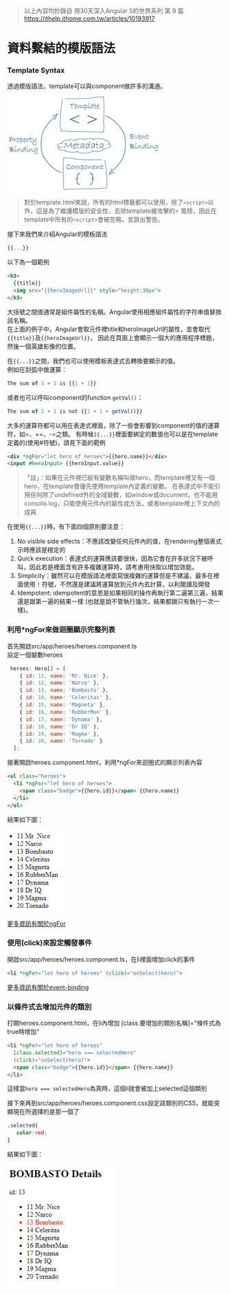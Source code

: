 > 以上內容均抄錄自 用30天深入Angular 5的世界系列 第 9 篇  
> https://ithelp.ithome.com.tw/articles/10193917
  
# 資料繫結的模版語法
### Template Syntax
透過模版語法，template可以與component做許多的溝通。
  
![](/source/images/databind.png)
  

> 對於template.html來說，所有的html標籤都可以使用，除了`<script>`以外，這是為了維護模版的安全性，去除template被攻擊的> 風險，因此在template中所有的`<script>`會被忽略，並跳出警告。

接下來我們來介紹Angular的模板語法
  
```javascript
{{...}}
```
  
以下為一個範例
```html
<h3>
  {{title}}
  <img src="{{heroImageUrl}}" style="height:30px">
</h3>
```
  
大括號之間值通常是組件屬性的名稱。Angular使用相應組件屬性的字符串值替換該名稱。  
在上面的例子中，Angular會取元件裡title和heroImageUrl的屬性，並會取代`{{title}}`及`{{heroImageUrl}}`，
因此在頁面上會顯示一個大的應用程序標題，然後一個英雄影像的位置。
  
在`{{...}}`之間，我們也可以使用模板表達式去轉換要顯示的值。  
例如在刮弧中做運算：  
```javascript
The sum of 1 + 1 is {{1 + 1}}
```
  
或者也可以呼叫component的function `getVal()`：
```javascript
The sum of 1 + 1 is not {{1 + 1 + getVal()}}
```
  
大多的運算符都可以用在表達式裡面，除了一些會影響到component的值的運算符，如=、+=、-=之類。
有時候`{{...}}`裡面要綁定的數值也可以是在template定義的(使用#符號)，請見下面的範例
```html
<div *ngFor="let hero of heroes">{{hero.name}}</div>
<input #heroInput> {{heroInput.value}}
```
  
> 「註」：如果在元件裡已經有變數名稱叫做hero，而template裡又有一個hero，在template會優先使用template內定義的變數。
在表達式中不能引用任何除了undefined外的全域變數，如window或document，也不能用consolo.log，只能使用元件內的屬性或方法，或者template裡上下文內的成員

在使用`{{...}}`時，有下面四個原則要注意：
1. No visible side effects：不應該改變任何元件內的值，在rendering整個表式示時應該是穩定的
2. Quick execution：表達式的運算應該要很快，因為它會在許多狀況下被呼叫，因此若是裡面含有許多複雜運算時，請考慮用快取以增加效能。
3. Simplicity：雖然可以在模版語法裡面寫很複雜的運算但是不建議，最多在裡面使用 `!` 符號，不然還是建議將運算放到元件內去計算，以利閱讀及開發
4. Idempotent: idempotent的意思是如果相同的操作再執行第二遍第三遍，結果還是跟第一遍的結果一樣 (也就是說不管執行幾次，結果都跟只有執行一次一樣)。
  
### 利用*ngFor來做迴圈顯示完整列表
首先開啟src/app/heroes/heroes.component.ts  
設定一個變數heroes
```javascript
 heroes: Hero[] = [
    { id: 11, name: 'Mr. Nice' },
    { id: 12, name: 'Narco' },
    { id: 13, name: 'Bombasto' },
    { id: 14, name: 'Celeritas' },
    { id: 15, name: 'Magneta' },
    { id: 16, name: 'RubberMan' },
    { id: 17, name: 'Dynama' },
    { id: 18, name: 'Dr IQ' },
    { id: 19, name: 'Magma' },
    { id: 20, name: 'Tornado' }
  ];
```
接著開啟heroes.component.html，利用*ngFor來迴圈式的顯示列表內容
  
```html
<ul class="heroes">
  <li *ngFor="let hero of heroes">
    <span class="badge">{{hero.id}}</span> {{hero.name}}
  </li>
</ul>
```
結果如下圖：
  
![](/source/images/list.png)
  
<a href="更多資訊有關於ngFor">更多資訊有關於ngFor</a>
  
### 使用(click)來設定觸發事件
開啟src/app/heroes/heroes.component.ts，在li裡面增加click的事件
```html
<li *ngFor="let hero of heroes" (click)="onSelect(hero)">
```
<a href="https://angular.io/guide/template-syntax#event-binding">更多資訊有關於event-binding</a>
  
### 以條件式去增加元件的類別
打開heroes.component.html，在li內增加 [class.要增加的類別名稱]="條件式為true時增加"
```html
<li *ngFor="let hero of heroes"
  [class.selected]="hero === selectedHero" 
  (click)="onSelect(hero)">
  <span class="badge">{{hero.id}}</span> {{hero.name}}
</li>
```
  
這樣當`hero === selectedHero`為真時，這個li就會被加上selected這個類別
  
接下來再到src/app/heroes/heroes.component.css設定該類別的CSS，就能突顯現在所選擇的是那一個了
```css
.selected{
   color:red;
}
```
結果如下圖：
  
![](/source/images/list2.png)